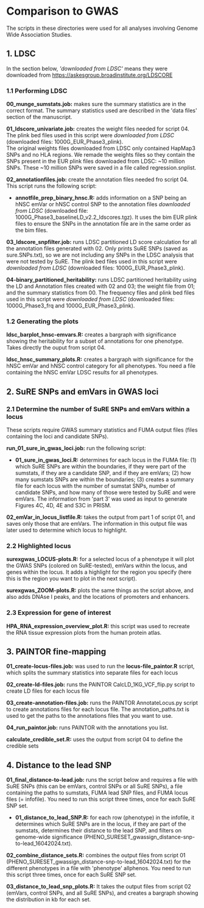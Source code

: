 # Comparison to GWAS
The scripts in these directories were used for all analyses involving Genome Wide Association Studies.

## 1. LDSC
In the section below, _'downloaded from LDSC'_ means they were downloaded from https://askesgroup.broadinstitute.org/LDSCORE
### 1.1 Performing LDSC
**00_munge_sumstats.job:** makes sure the summary statistics are in the correct format. The summary statistics used are described in the 'data files' section of the manuscript.

**01_ldscore_univariate.job:** creates the weight files needed for script 04. The plink bed files used in this script were _downloaded from LDSC_ (downloaded files: 1000G_EUR_Phase3_plink).\
The original weights files downloaded from LDSC only contained HapMap3 SNPs and no HLA regions. We remade the weights files so they contain the SNPs present in the EUR plink files downloaded from LDSC: ~10 million SNPs. These ~10 million SNPs were saved in a file called regression.snplist.

**02_annotationfiles.job:** create the annotation files needed fro script 04. \
This script runs the following script:
- **annotfile_prep_binary_hnsc.R:** adds information on a SNP being an hNSC emVar or hNSC control SNP to the annotation files _downloaded from LDSC_ (downloaded file: 1000G_Phase3_baselineLD_v2.2_ldscores.tgz). It uses the bim EUR plink files to ensure the SNPs in the annotation file are in the same order as the bim files. 

**03_ldscore_snpfilter.job:** runs LDSC partitioned LD score calculation for all the annotation files generated with 02. Only prints SuRE SNPs (saved as sure.SNPs.txt), so we are not including any SNPs in the LDSC analysis that were not tested by SuRE. The plink bed files used in this script were _downloaded from LDSC_ (downloaded files: 1000G_EUR_Phase3_plink).

**04-binary_partitioned_heritability:** runs LDSC partitioned heritability using the LD and Annotation files created with 02 and 03; the weight file from 01; and the summary statistics from 00. The frequency files and plink bed files used in this script were _downloaded from LDSC_ (downloaded files: 1000G_Phase3_frq and 1000G_EUR_Phase3_plink).

### 1.2 Generating the plots
**ldsc_barplot_hnsc-emvars.R:** creates a bargraph with significance showing the heritability for a subset of annotations for one phenotype. Takes directly the ouput from script 04.

**ldsc_hnsc_summary_plots.R:** creates a bargraph with significance for the hNSC emVar and hNSC control category for all phenotypes. You need a file containing the hNSC emVar LDSC results for all phenotypes.

## 2. SuRE SNPs and emVars in GWAS loci
### 2.1 Determine the number of SuRE SNPs and emVars within a locus
These scripts require GWAS summary statistics and FUMA output files (files containing the loci and candidate SNPs).

**run_01_sure_in_gwas_loci.job:** run the following script:
- **01_sure_in_gwas_loci.R:** determines for each locus in the FUMA file: (1) which SuRE SNPs are within the boundaries, if they were part of the sumstats, if they are a candidate SNP, and if they are emVars; (2) how many sumstats SNPs are within the boundaries; (3) creates a summary file for each locus with the number of sumstat SNPs, number of candidate SNPs, and how many of those were tested by SuRE and were emVars. The information from 'part 3' was used as input to generate Figures 4C, 4D, 4E and S3C in PRISM.

**02_emVar_in_locus_listfile.R:** takes the output from part 1 of script 01, and saves only those that are emVars. The information in this output file was later used to determine which locus to highlight.


### 2.2 Highlighted locus
**surexgwas_LOCUS-plots.R:** for a selected locus of a phenotype it will plot the GWAS SNPs (colored on SuRE-tested), emVars within the locus, and genes within the locus. It adds a highlight for the region you specify (here this is the region you want to plot in the next script). 

**surexgwas_ZOOM-plots.R:** plots the same things as the script above, and also adds DNAse I peaks, and the locations of promoters and enhancers.


### 2.3 Expression for gene of interest
**HPA_RNA_expression_overview_plot.R:** this script was used to recreate the RNA tissue expression plots from the human protein atlas.


## 3. PAINTOR fine-mapping
**01_create-locus-files.job:** was used to run the **locus-file_paintor.R** script, which splits the summary statistics into separate files for each locus

**02_create-ld-files.job:** runs the PAINTOR CalcLD_1KG_VCF_flip.py script to create LD files for each locus file

**03_create-annotation-files.job:** runs the PAINTOR AnnotateLocus.py script to create annotations files for each locus file. The annotation_paths.txt is used to get the paths to the annotations files that you want to use. 

**04_run_paintor.job:** runs PAINTOR with the annotations you list.

**calculate_credible_set.R:** uses the output from script 04 to define the credible sets


## 4. Distance to the lead SNP
**01_final_distance-to-lead.job:** runs the script below and requires a file with SuRE SNPs (this can be emVars, control SNPs or all SuRE SNPs), a file containing the paths to sumstats, FUMA lead SNP files, and FUMA locus files (= infofile). You need to run this script three times, once for each SuRE SNP set.
- **01_distance_to_lead_SNP.R:** for each row (phenotype) in the infofile, it determines which SuRE SNPs are in the locus, if they are part of the sumstats, determines their distance to the lead SNP, and filters on genome-wide significance (PHENO_SURESET_gwassign_distance-snp-to-lead_16042024.txt). 

**02_combine_distance_sets.R:** combines the output files from script 01 (PHENO_SURESET_gwassign_distance-snp-to-lead_16042024.txt) for the different phenotypes in a file with 'phenotype' allphenos. You need to run this script three times, once for each SuRE SNP set.

**03_distance_to_lead_snp_plots.R:** It takes the output files from script 02 (emVars, control SNPs, and all SuRE SNPs), and creates a bargraph showing the distribution in kb for each set.



